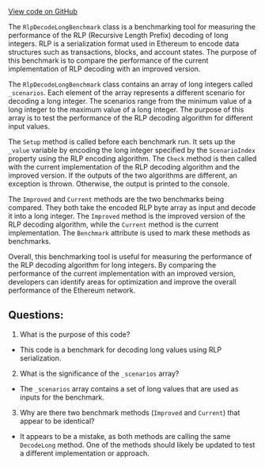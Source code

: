 [View code on GitHub](https://github.com/nethermindeth/nethermind/Nethermind.Benchmark/Rlp/RlpDecodeLongBenchmark.cs)

The `RlpDecodeLongBenchmark` class is a benchmarking tool for measuring the performance of the RLP (Recursive Length Prefix) decoding of long integers. RLP is a serialization format used in Ethereum to encode data structures such as transactions, blocks, and account states. The purpose of this benchmark is to compare the performance of the current implementation of RLP decoding with an improved version.

The `RlpDecodeLongBenchmark` class contains an array of long integers called `_scenarios`. Each element of the array represents a different scenario for decoding a long integer. The scenarios range from the minimum value of a long integer to the maximum value of a long integer. The purpose of this array is to test the performance of the RLP decoding algorithm for different input values.

The `Setup` method is called before each benchmark run. It sets up the `_value` variable by encoding the long integer specified by the `ScenarioIndex` property using the RLP encoding algorithm. The `Check` method is then called with the current implementation of the RLP decoding algorithm and the improved version. If the outputs of the two algorithms are different, an exception is thrown. Otherwise, the output is printed to the console.

The `Improved` and `Current` methods are the two benchmarks being compared. They both take the encoded RLP byte array as input and decode it into a long integer. The `Improved` method is the improved version of the RLP decoding algorithm, while the `Current` method is the current implementation. The `Benchmark` attribute is used to mark these methods as benchmarks.

Overall, this benchmarking tool is useful for measuring the performance of the RLP decoding algorithm for long integers. By comparing the performance of the current implementation with an improved version, developers can identify areas for optimization and improve the overall performance of the Ethereum network.
## Questions: 
 1. What is the purpose of this code?
- This code is a benchmark for decoding long values using RLP serialization.

2. What is the significance of the `_scenarios` array?
- The `_scenarios` array contains a set of long values that are used as inputs for the benchmark.

3. Why are there two benchmark methods (`Improved` and `Current`) that appear to be identical?
- It appears to be a mistake, as both methods are calling the same `DecodeLong` method. One of the methods should likely be updated to test a different implementation or approach.